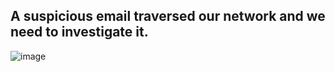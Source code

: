## A suspicious email traversed our network and we need to investigate it.

![image](https://github.com/user-attachments/assets/23ed997b-5ebd-4bce-8cfe-716451ad139b)
